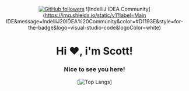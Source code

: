 <div align="center">
  
[![GitHub followers](https://img.shields.io/github/followers/xshequ?logo=github&style=for-the-badge&logoColor=white)](https://github.com/xshequ)
![IndelliJ IDEA Community](https://img.shields.io/static/v1?label=Main IDE&message=IndelliJ20IDEA%20Community&color=#D1193E&style=for-the-badge&logo=visual-studio-code&logoColor=white)

<h1>Hi ❤️, i'm Scott!</h1>
<h3>Nice to see you here!</h3>
  
<div align="center">
  
[![Top Langs](https://github-readme-stats.vercel.app/api/top-langs/?username=xshequ&&langs_count=3&bg_color=10,590000,0d0d0d&text_color=FFFFFF&icon_color=FFFFFF&title_color=FFFFFF&count_private=false)]
  
</div>
